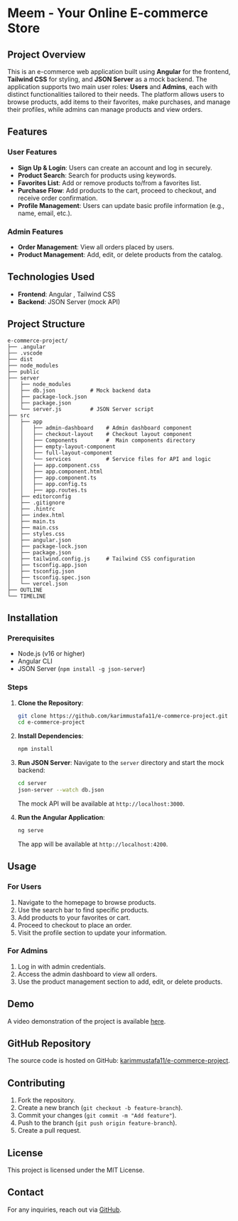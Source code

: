 # Meem - Your Online E-commerce Store

## Project Overview
This is an e-commerce web application built using **Angular** for the frontend, **Tailwind CSS** for styling, and **JSON Server** as a mock backend. The application supports two main user roles: **Users** and **Admins**, each with distinct functionalities tailored to their needs. The platform allows users to browse products, add items to their favorites, make purchases, and manage their profiles, while admins can manage products and view orders.

## Features

### User Features
- **Sign Up & Login**: Users can create an account and log in securely.
- **Product Search**: Search for products using keywords.
- **Favorites List**: Add or remove products to/from a favorites list.
- **Purchase Flow**: Add products to the cart, proceed to checkout, and receive order confirmation.
- **Profile Management**: Users can update basic profile information (e.g., name, email, etc.).

### Admin Features
- **Order Management**: View all orders placed by users.
- **Product Management**: Add, edit, or delete products from the catalog.

## Technologies Used
- **Frontend**: Angular , Tailwind CSS
- **Backend**: JSON Server (mock API)

## Project Structure
```
e-commerce-project/
├── .angular
├── .vscode
├── dist
├── node_modules
├── public
├── server
│   ├── node_modules
│   ├── db.json           # Mock backend data
│   ├── package-lock.json
│   ├── package.json
│   └── server.js         # JSON Server script
├── src
│   ├── app
│   │   ├── admin-dashboard    # Admin dashboard component
│   │   ├── checkout-layout    # Checkout layout component
│   │   ├── Components         #  Main components directory
│   │   ├── empty-layout-component
│   │   ├── full-layout-component
│   │   └── services           # Service files for API and logic
│   │   ├── app.component.css
│   │   ├── app.component.html
│   │   ├── app.component.ts
│   │   ├── app.config.ts
│   │   ├── app.routes.ts
│   ├── editorconfig
│   ├── .gitignore
│   ├── .hintrc
│   ├── index.html
│   ├── main.ts
│   ├── main.css
│   ├── styles.css
│   ├── angular.json
│   ├── package-lock.json
│   ├── package.json
│   ├── tailwind.config.js     # Tailwind CSS configuration
│   ├── tsconfig.app.json
│   ├── tsconfig.json
│   ├── tsconfig.spec.json
│   └── vercel.json
├── OUTLINE
└── TIMELINE
```

## Installation

### Prerequisites
- Node.js (v16 or higher)
- Angular CLI
- JSON Server (`npm install -g json-server`)

### Steps
1. **Clone the Repository**:
   ```bash
   git clone https://github.com/karimmustafa11/e-commerce-project.git
   cd e-commerce-project
   ```

2. **Install Dependencies**:
   ```bash
   npm install
   ```

3. **Run JSON Server**:
   Navigate to the `server` directory and start the mock backend:
   ```bash
   cd server
   json-server --watch db.json
   ```
   The mock API will be available at `http://localhost:3000`.

4. **Run the Angular Application**:
   ```bash
   ng serve
   ```
   The app will be available at `http://localhost:4200`.

## Usage

### For Users
1. Navigate to the homepage to browse products.
2. Use the search bar to find specific products.
3. Add products to your favorites or cart.
4. Proceed to checkout to place an order.
5. Visit the profile section to update your information.

### For Admins
1. Log in with admin credentials.
2. Access the admin dashboard to view all orders.
3. Use the product management section to add, edit, or delete products.

## Demo
A video demonstration of the project is available [here](https://drive.google.com/drive/folders/181M5j-zn5qibIkfps6ASK_YklCbcc6zG?usp=sharing).

## GitHub Repository
The source code is hosted on GitHub: [karimmustafa11/e-commerce-project](https://github.com/karimmustafa11).

## Contributing
1. Fork the repository.
2. Create a new branch (`git checkout -b feature-branch`).
3. Commit your changes (`git commit -m "Add feature"`).
4. Push to the branch (`git push origin feature-branch`).
5. Create a pull request.

## License
This project is licensed under the MIT License.

## Contact
For any inquiries, reach out via [GitHub](https://github.com/karimmustafa11).